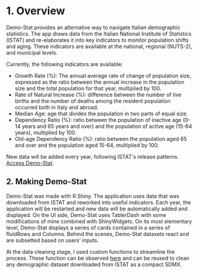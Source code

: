 <h1>1. Overview</h1>

Demo-Stat provides an alternative way to navigate Italian demographic statistics. The app draws data from the Italian National Institute of Statistics (ISTAT) and re-elaborates it into key indicators to monitor population shifts and aging. These indicators are available at the national, regional (NUTS-2), and municipal levels.

Currently, the following indicators are available:

- Growth Rate (%): The annual average rate of change of population size, expressed as the ratio between the annual increase in the population size and the total population for that year, multiplied by 100.
- Rate of Natural Increase (%): difference between the number of live births and the number of deaths among the resident population occurred both in Italy and abroad.
- Median Age: age that divides the population in two parts of equal size.
- Dependency Ratio (%): ratio between the population of inactive age (0-14 years and 65 years and over) and the population of active age (15-64 years), multiplied by 100.
- Old-age Dependency Ratio (%): ratio between the population aged 65 and over and the population aged 15-64, multiplied by 100.

New data will be added every year, following ISTAT's release patterns.
[Access Demo-Stat](https://j3nf0a-manuel-di0loreto.shinyapps.io/Demo-Stat/?_ga=2.250250447.810931187.1677490030-2092836390.1674216917).


<h2>2. Making Demo-Stat</h2>

Demo-Stat was made with R Shiny. The application uses data that was downloaded from ISTAT and reworked into useful indicators. Each year, the application will be restarted and new data will be automatically added and displayed. On the UI side, Demo-Stat uses TablerDash with some modifications of mine combined with ShinyWidgets. On its most elementary level, Demo-Stat displays a series of cards contained in a series of fluidRows and Columns. Behind the scenes, Demo-Stat datasets react and are subsetted based on users' inputs. 

At the data cleaning stage, I used custom functions to streamline the process. These function can be observed [here](https://github.com/manueldiloreto/Demo-Stat/blob/main/cleanser.R) and can be reused to clean any demographic dataset downloaded from ISTAT as a compact SDMX. 

